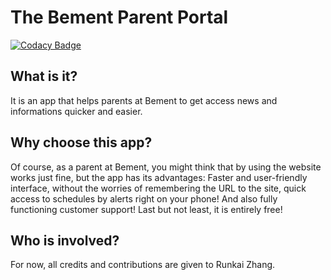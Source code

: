 # The Bement Parent Portal
[![Codacy Badge](https://api.codacy.com/project/badge/Grade/da78dd7dcbdc4df99f01b0fbb4af97d9)](https://app.codacy.com/app/1105420698/Bement-Parent-Portal?utm_source=github.com&utm_medium=referral&utm_content=Runkai-Zhang/Bement-Parent-Portal&utm_campaign=Badge_Grade_Dashboard)

## What is it?
It is an app that helps parents at Bement to get access news and informations quicker and easier. 

## Why choose this app?
Of course, as a parent at Bement, you might think that by using the website works just fine, but the app has its advantages: Faster and user-friendly interface, without the worries of remembering the URL to the site, quick access to schedules by alerts right on your phone! And also fully functioning customer support! Last but not least, it is entirely free!

## Who is involved?
For now, all credits and contributions are given to Runkai Zhang.
